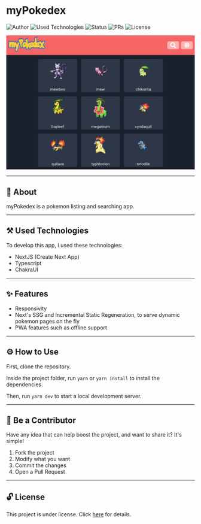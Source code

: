 # myPokedex

![Author](https://img.shields.io/badge/author-Wendell%20Kenneddy-brightgreen)
![Used Technologies](https://img.shields.io/badge/techs-NextJS,%20Typescript%20and%20ChakraUI-brightgreen)
![Status](https://img.shields.io/badge/status-Concluded-brightgreen)
![PRs](https://img.shields.io/badge/PRs-Welcome-brightgreen)
![License](https://img.shields.io/badge/license-MIT-brightgreen)

![Final Result](./.github/preview.png)

---

## 📕 About

myPokedex is a pokemon listing and searching app.

---

## ⚒️ Used Technologies

To develop this app, I used these technologies:

- NextJS (Create Next App)
- Typescript
- ChakraUI

---

## ✨ Features

- Responsivity
- Next's SSG and Incremental Static Regeneration, to serve dynamic pokemon pages on the fly
- PWA features such as offline support

---

## ⚙️ How to Use

First, clone the repository.

Inside the project folder, run `yarn` or `yarn install` to install the dependencies.

Then, run `yarn dev` to start a local development server.

---

## 🤝 Be a Contributor

Have any idea that can help boost the project, and want to share it? It's simple!

1. Fork the project
2. Modify what you want
3. Commit the changes
4. Open a Pull Request

---

## 🔓 License

This project is under license. Click [here](./LICENSE.md) for details.
